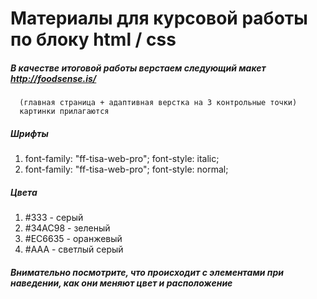 # Материалы для курсовой работы по блоку html / css
##### В качестве итоговой работы верстаем следующий макет http://foodsense.is/
      (главная страница + адаптивная верстка на 3 контрольные точки)
      картинки прилагаются
##### Шрифты
1. font-family: "ff-tisa-web-pro"; 
   font-style: italic; 
2. font-family: "ff-tisa-web-pro"; 
   font-style: normal; 

##### Цвета
1. \#333 - серый 
2. \#34AC98 - зеленый
3. \#EC6635 - оранжевый
4. \#AAA - светлый серый

##### Внимательно посмотрите, что происходит с элементами при наведении, как они меняют цвет и расположение
